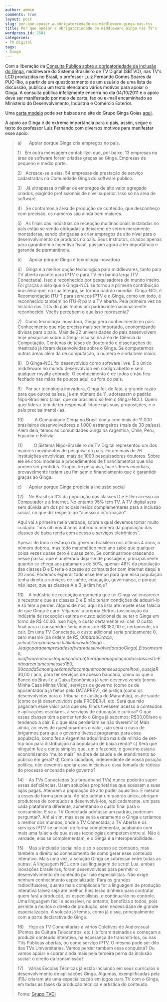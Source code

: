 ```yaml
---
author: admin
comments: true
layout: post
slug: por-que-apoiar-a-obrigatoriedade-do-middleware-ginga-nas-tvs
title: Por que apoiar a obrigatoriedade do middleware Ginga nas TV's
wordpress_id: 2501
categories:
- TV Digital
tags:
- Ginga
---
```


Com a liberação da [Consulta Pública sobre a obrigatoriedade da inclusão do Ginga](http://www.mdic.gov.br/portalmdic/arquivos/dwnl_1317060321.pdf), middleware do Sistema Brasileiro de TV Digital (SBTVD), nas TV's LCD produzidas no Brasil, o professor Luiz Fernando Gomes Soares da PUC-Rio, a partir de um questionamento de um usuário de uma lista de discussão, publicou um texto elencando vários motivos para apoiar o Ginga. A consulta pública infelizmente encerra no dia 04/10/2011 e o apoio deve ser manifestado por meio de carta, fax ou e-mail encaminhado ao Ministério do Desenvolvimento, Indústria e Comércio Exterior.<!-- more -->

Uma [carta modelo](http://grupogingagoias.com.br/blog/?p=414) pode ser baixada no site do Grupo Ginga Goias [aqui](http://grupogingagoias.com.br/blog/?p=414).

A apoio ao Ginga é de extrema importância para o país, assim, segue o texto do professor Luiz Fernando com diversos motivos para manifestar esse apoio:


<blockquote>a)      Apoiar porque Ginga cria empregos no país.

1)   Em outra mensagem contabilizei que, por baixo, 13 empresas na área de software foram criadas graças ao Ginga. Empresas de pequeno e médio porte.

2)   Acresce-se a elas, 54 empresas de prestação de serviço cadastradas na Comunidade Ginga do software publico.

3)   Já ultrapassa o milhar os empregos de alto valor agregado criados, exigindo profissionais de nível superior. Isso só na área de software.

4)   Se contarmos a área de produção de conteúdo, que desconheço com precisão, os números são ainda bem maiores.

5)   As filiais das indústrias de recepção multinacionais instaladas no país estão se vendo obrigadas a deixarem de serem meramente montadoras, sendo obrigadas a criar empregos de alto nível para o desenvolvimento de produtos no país. Seus institutos, criados apenas para garantirem o incentivo fiscal, passam agora a ter importância e garantia de permanência.

b)      Apoiar porque Ginga é tecnologia inovadora

6)   Ginga é a melhor opção tecnológica para middlewares, tanto para TV aberta quanto para IPTV e para TV em banda larga (TV Conectada). Isso é reconhecido por pesquisadores do mundo inteiro. Foi graças a isso que o Ginga-NCL se tornou a primeira contribuição brasileira que, na sua íntegra, se tornou padrão mundial. Ginga-NCL é Recomendação ITU-T para serviços IPTV e o Ginga, como um todo, é reconhecido também no ITU-R para a TV aberta. Pela primeira vez na história das TICs do país temos um padrão internacionalmente reconhecido. Vocês percebem o que isso representa?

7)   Como tecnologia inovadora, Ginga gera conhecimento no país. Conhecimento que não precisa mais ser importado, economizando divisas para o país. Mais de 22 universidades do país desenvolvem hoje pesquisas sobre o Ginga; isso só na área de Ciência da Computação. Centenas de teses de doutorado e dissertações de mestrado já foram desenvolvidas sobre o Ginga. Se computarmos outras áreas além da de computação, o número é ainda bem maior.

8)   O Ginga-NCL foi desenvolvido como software livre. É o único middleware no mundo desenvolvido em código aberto e sem qualquer royalty cobrado. O conhecimento é de todos e não fica fechado nas mãos de poucos aqui, ou fora do país.

9)   Por ser tecnologia inovadora, Ginga foi, de fato, a grande razão para que outros países, já em número de 11, adotassem o padrão Nipo-Brasileiro (aliás, que de brasileiro só tem o Ginga-NCL). Quem quer liderar tem de ter responsabilidade nas suas proposições, e o país precisa mantê-las.

10)         A Comunidade Ginga no Brasil conta com mais de 11.000 brasileiros desenvolvedores e 1.000 estrangeiros (mais de 30 países). Além dela, temos as comunidades Ginga na Argentina, Chile, Peru, Equador e Bolívia.

11)         O Sistema Nipo-Brasileiro de TV Digital representou um dos maiores movimentos de pesquisa do país. Foram mais de 76 instituições envolvidas, mais de 1000 pesquisadores doutores. Sobre ele se criou modelos e procedimentos de financiamentos que não podem ser perdidos. Grupos de pesquisa, hoje líderes mundiais, provavelmente teriam seu fim sem o financiamento que é garantido graças ao Ginga.

c)      Apoiar porque Ginga propicia a inclusão social

12)    No Brasil só 3% da população das classes D e E têm acesso ao Computador e à Internet. No entanto 95% tem TV. A TV digital será sem dúvida um dos principais meios complementares para a inclusão social, no que diz respeito ao “acesso à informação”.

Aqui vai a primeira meia verdade, sobre a qual devemos tomar muito cuidado: “nos últimos 4 anos dobrou o número da população das classes de baixa renda com acesso a serviços eletrônicos”.

Apesar de todo o esforço do governo brasileiro nos últimos 4 anos, o número dobrou, mas todo matemático mediano sabe que qualquer coisa vezes quase zero é quase zero. Se continuarmos crescendo nesse passo, que é acelerado diga-se de passagem, principalmente quando se chega aos patamares de 50%, apenas 48% da população das classes D e E teria o acesso ao computador com Internet daqui a 20 anos. Podemos esperar todo esse tempo para que essa população tenha direito a serviços de saúde, educação, governança, e porque não lazer, que as classes A e B já têm hoje?

13)    A indústria de recepção argumenta que ter Ginga vai encarecer o receptor e que as classes D e E não teriam condições de adquiri-lo e só têm a perder. Alguns de nós, aqui na lista até repete esse falácia de que Ginga é caro. Vejamos: a própria Eletros (associação da indústria de recepção) estima o custo adicional de se ter o Ginga em torno de R$ 40,00. Isso hoje, o custo certamente vai cair. O custo final para o consumidor seria menos de R$ 150,00 e, certamente, irá cair. Em uma TV Conectada, o custo adicional seria praticamente 0, zero mesmo (da ordem de R$5,00 para a Oracle, pela utilização de suas bibliotecas do Ginga-J e algo para a empresa de software desenvolvedora do Ginga). É isso mesmo, o software não custa quase nada.
a) Será que a população das classes D e E não arcariam com esses 150,00 a cada 5 anos (que é a média com que trocam seus aparelhos), ou seja R$ 30,00 / ano, para ter serviços de acesso bancário, como os que o Banco do Brasil e a Caixa Econômica já vem desenvolvendo (como Minha Casa Minha Vida), serviços de governo (como os de aposentadoria já feitos pelo DATAPREV), de justiça (como os desenvolvidos para o Tribunal de Justiça do Maranhão), os de saúde (como os já desenvolvidos pela PRODERJ), etc. Será que não pagariam esse valor para que seu filhos tivessem acesso a conteúdos e aplicações escolares, à serviços de educação e cultura? O que essas classes têm a perder tendo o Ginga já sabemos: R$30,00/ano e tendendo a cair. E o que elas perderiam se não tiverem?
b) Mais ainda, ao invés de questionarmos o valor, não seria o caso de brigarmos para que o governo tivesse programas para essa população, como fez a Argentina adquirindo mais de milhão de set-top box para distribuição na população de baixa renda?
c) Será que ninguém fez a conta simples que, em o fazendo, o governo estaria economizando “muito mais” na área de saúde e de atendimento ao público em geral?
d) Como cidadãos, independente de nossa posição política, não devemos apoiar essa iniciativa e essa tomada de rédeas do processo encenada pelo governo?

14)    As TVs Conectadas (ou broadband TVs) nunca poderão suprir essas deficiências. Usam soluções proprietárias que acessam a suas lojas pagas. Atendem à população de alto poder aquisitivo. E mesmo a esses de forma precária. Ao não adotar um padrão único, obrigam produtores de conteúdos a desenvolvê-los, replicadamente, um para cada plataforma diferente, aumentando o custo final para o consumidor. E se a TV Conectada adotasse um padrão, poderiam perguntar?. Ah! aí sim, mas esse seria exatamente o Ginga e teríamos o melhor dos mundos, onde a TV Conectada, a TV Aberta e os serviços IPTV se uniriam de forma complementar, acabando com mais uma falácia de que essas tecnologias competem entre si. Não é verdade, elas se complementam, e o Ginga é a interoperabilidade.

15)    Mas a inclusão social não é só o acesso ao conteúdo, mas também o direito ao conhecimento de como gerar esse conteúdo interativo. Mais uma vez, a solução Ginga se sobressai entre todas as outras. A linguagem NCL com sua linguagem de script Lua, ambas inovações brasileiras, foram desenvolvidas para permitir o desenvolvimento de conteúdo por não especialistas. Não exige nenhum conhecimento especializado. Para os grandes radiodifusores, quanto mais complicada for a linguagem de produção interativa talvez seja até melhor. Eles terão dinheiro para contratar quem fará a produção, os especialistas, e continuarão no controle. Uma linguagem fácil e acessível, no entanto, beneficia a todos, pois permite a muitos o direito de produção, sem necessidade de grande especialização. A solução já temos, como já disse, principalmente com a parte declarativa do Ginga.

16)    Hoje as TV Comunitárias e vários Coletivos de Audiovisual (Pontos de Cultura Telecentros, etc.) já foram treinados e começam a produzir conteúdo interativo, na esperança de transmiti-los, ou nas TVs Públicas abertas, ou como serviço IPTV. O mesmo pode ser dito das TVs Universitárias. Vamos perder também essa conquista? Ou vamos apoiar e cobrar ainda mais pela terceira perna da inclusão social: o direito da transmissão?

17)    Várias Escolas Técnicas já estão incluindo em seus currículos o desenvolvimento de aplicações Ginga. Algumas, exemplificadas pela IFRJ criaram até uma especialização em jogos para TV com o Ginga, em todas as fases da produção técnica e artística do conteúdo.

Fonte: [Grupo TVDi](http://groups.google.com/group/tvinterativa/msg/a363a74991b83898)</blockquote>
